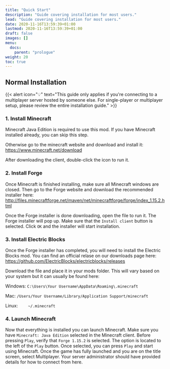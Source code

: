 ```yaml
---
title: "Quick Start"
description: "Guide covering installation for most users."
lead: "Guide covering installation for most users."
date: 2020-11-16T13:59:39+01:00
lastmod: 2020-11-16T13:59:39+01:00
draft: false
images: []
menu:
  docs:
    parent: "prologue"
weight: 20
toc: true
---
```


## Normal Installation

{{< alert icon="💡" text="This guide only applies if you're connecting to a multiplayer server hosted by someone else. For single-player or multiplayer setup, please review the entire installation guide." >}}

### 1. Install Minecraft

Minecraft Java Edition is required to use this mod. If you have Minecraft installed already, you can skip this step.

Otherwise go to the minecraft website and download and install it: <https://www.minecraft.net/download>

After downloading the client, double-click the icon to run it.

### 2. Install Forge

Once Minecraft is finished installing, make sure all Minecraft windows are closed. Then go to the Forge website and download the recommended installer here: <http://files.minecraftforge.net/maven/net/minecraftforge/forge/index_1.15.2.html>

Once the Forge installer is done downloading, open the file to run it. The Forge installer will pop up. Make sure that the `Install client` button is selected. Click `OK` and the installer will start installation.

### 3. Install Electric Blocks

Once the Forge installer has completed, you will need to install the Electric Blocks mod. You can find an official relase on our downloads page here: <https://github.com/ElectricBlocks/electricblocks/releases>

Download the file and place it in your mods folder. This will vary based on your system but it can usually be found here:

Windows: `C:\Users\Your Username\AppData\Roaming\.minecraft`

Mac: `/Users/Your Username/Library/Application Support/minecraft`

Linux: `	~/.minecraft`

### 4. Launch Minecraft

Now that everything is installed you can launch Minecraft. Make sure you have `Minecraft: Java Edition` selected in the Minecraft client. Before pressing `Play`, verify that `Forge 1.15.2` is selected. The option is located to the left of the `Play` button. Once selected, you can press `Play` and start using Minecraft. Once the game has fully launched and you are on the title screen, select Multiplayer. Your server administrator should have provided details for how to connect from here.
